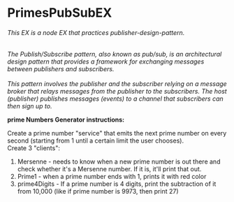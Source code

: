 # PrimesPubSubEX

###### This EX is a node EX that practices publisher-design-pattern.

*The Publish/Subscribe pattern, also known as pub/sub, is an architectural design pattern that provides a framework for exchanging messages between publishers and subscribers.
<br />
<br />This pattern involves the publisher and the subscriber relying on a message broker that relays messages from the publisher to the subscribers. The host (publisher) publishes messages (events) to a channel that subscribers can then sign up to.*

**prime Numbers Generator instructions:**

Create a prime number "service" that emits the next prime number on every second (starting from 1 until a certain limit the user chooses).
<br />Create 3 "clients": 
1. Mersenne - needs to know when a new prime number is out there and check whether it's a Mersenne number. If it is, it'll print that out.
2. Prime1 - when a prime number ends with 1, prints it with red color
3. prime4Digits - If a prime number is 4 digits, print the subtraction of it from 10,000 (like if prime number is 9973, then print 27)
